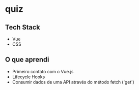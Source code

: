 # quiz

## Tech Stack
* Vue
* CSS

## O que aprendi
* Primeiro contato com o Vue.js
* Lifecycle Hooks
* Consumir dados de uma API através do método fetch ('get')
